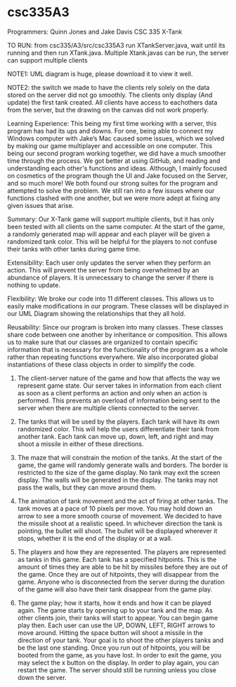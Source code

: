 # csc335A3
Programmers: Quinn Jones and Jake Davis
CSC 335 
X-Tank

TO RUN: from csc335/A3/src/csc335A3 run XTankServer.java, wait until its running and then run XTank.java. Multiple Xtank.javas can be run, the server can support multiple clients

NOTE1: UML diagram is huge, please download it to view it well.

NOTE2: the switch we made to have the clients rely solely on the data stored on the server did not go smoothly. The clients only display (And update) the first tank created. All clients have access to eachothers data from the server, but the drawing on the canvas did not work properly.


Learning Experience:
This being my first time working with a server, this program has had its ups and downs. For one, being able to connect my Windows computer with Jake’s Mac caused some issues, which we solved by making our game multiplayer and accessible on one computer. 
This being our second program working together, we did have a much smoother time through the process. We got better at using GitHub, and reading and understanding each other's functions and ideas. Although, I mainly focused on cosmetics of the program though the UI and Jake focused on the Server, and so much more! We both found our strong suites for the program and attempted to solve the problem. We still ran into a few issues where our functions clashed with one another, but we were more adept at fixing any given issues that arise. 

Summary:
Our X-Tank game will support multiple clients, but it has only been tested with all clients on the same computer. 
At the start of the game, a randomly generated map will appear and each player will be given a randomized tank color. This will be helpful for the players to not confuse their tanks with other tanks during game time. 

Extensibility: 
Each user only updates the server when they perform an action. This will prevent the server from being overwhelmed by an abundance of players. It is unnecessary to change the server if there is nothing to update. 

Flexibility:
We broke our code into 11 different classes. This allows us to easily make modifications in our program. These classes will be displayed in our UML Diagram showing the relationships that they all hold.

Reusability: 
Since our program is broken into many classes. These classes share code between one another by inheritance or composition. This allows us to make sure that our classes are organized to contain specific information that is necessary for the functionality of the program as a whole rather than repeating functions everywhere. We also incorporated global instantiations of these class objects in order to simplify the code. 



1. The client-server nature of the game and how that affects the way we represent game state.
Our server takes in information from each client as soon as a client performs an action and only when an action is performed. This prevents an overload of information being sent to the server when there are multiple clients connected to the server. 

2. The tanks that will be used by the players.
Each tank will have its own randomized color. This will help the users differentiate their tank from another tank. Each tank can move up, down, left, and right and may shoot a missile in either of these directions. 

3. The maze that will constrain the motion of the tanks.
At the start of the game, the game will randomly generate walls and borders. The border is restricted to the size of the game display. No tank may exit the screen display. The walls will be generated in the display. The tanks may not pass the walls, but they can move around them.

4. The animation of tank movement and the act of firing at other tanks.
The tank moves at a pace of 10 pixels per move. You may hold down an arrow to see a more smooth course of movement. We decided to have the missile shoot at a realistic speed. In whichever direction the tank is pointing, the bullet will shoot. The bullet will be displayed wherever it stops, whether it is the end of the display or at a wall.

5. The players and how they are represented.
The players are represented as tanks in this game. Each tank has a specified hitpoints. This is the amount of times they are able to be hit by missiles before they are out of the game. Once they are out of hitpoints, they will disappear from the game. Anyone who is disconnected from the server during the duration of the game will also have their tank disappear from the game play.

6. The game play; how it starts, how it ends and how it can be played again.
The game starts by opening up to your tank and the map. As other clients join, their tanks will start to appear. You can begin game play then. Each user can use the UP, DOWN, LEFT, RIGHT arrows to move around. Hitting the space button will shoot a missile in the direction of your tank. Your goal is to shoot the other players tanks and be the last one standing. Once you run out of hitpoints, you will be booted from the game, as you have lost. 
In order to exit the game, you may select the x button on the display. In order to play again, you can restart the game. The server should still be running unless you close down the server.

